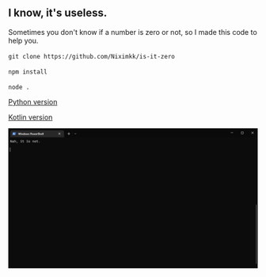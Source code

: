 ## I know, it's useless.
Sometimes you don't know if a number is zero or not, so I made this code to help you.

`git clone https://github.com/Niximkk/is-it-zero`

`npm install`

`node .`

[Python version](https://github.com/ahoy-glitch/is-it-zero-py/)

[Kotlin  version](https://github.com/ahoy-glitch/It-is-zero)

![alt text](https://github.com/niximkk/is-it-zero/blob/main/Images/nah.png?raw=true)
